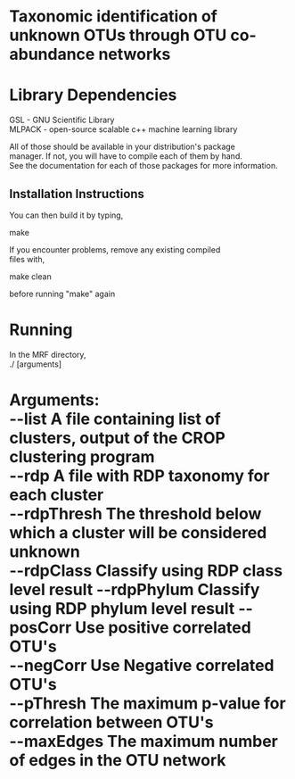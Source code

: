 Taxonomic identification of unknown OTUs through OTU co-abundance networks
========================================================


Library Dependencies
====================
  GSL - GNU Scientific Library  
  MLPACK - open-source scalable c++ machine learning library  

All of those should be available in your distribution's package  
manager.  If not, you will have to compile each of them by hand.   
See the documentation for each of those packages for more information.  


Installation Instructions
-----------------------------------
You can then build it by typing,  

  make  

If you encounter problems, remove any existing compiled  
files with,  

  make clean  

before running "make" again  


Running
============
In the MRF directory,  
  ./ [arguments]  

Arguments:  
--list 		 	A file containing list of clusters, output of the CROP clustering program  
--rdp 			A file with RDP taxonomy for each cluster  
--rdpThresh 	The threshold below which a cluster will be considered unknown  
--rdpClass 		Classify using RDP class level result
--rdpPhylum 	Classify using RDP phylum level result
--posCorr 		Use positive correlated OTU's  
--negCorr 		Use Negative correlated OTU's  
--pThresh 		The maximum p-value for correlation between OTU's  
--maxEdges 		The maximum number of edges in the OTU network  
============================
